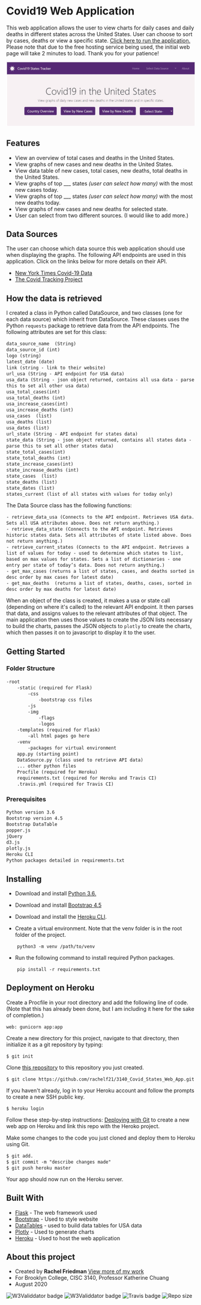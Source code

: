 # Covid19 Web Application

This web application allows the user to view charts for daily cases and daily deaths in different states across the United States. User can choose to sort by cases, deaths or view a specific state. [Click here to run the application.](https://cs3140-covid-web-app.herokuapp.com/) Please note that due to the free hosting service being used, the initial web page will take 2 minutes to load. Thank you for your patience!

![Screenshot off app](https://raw.githubusercontent.com/rachelf21/3140_Covid_States_Web_App/master/static/img/screenshot.jpg)

## Features

- View an overview of total cases and deaths in the United States.
- View graphs of new cases and new deaths in the United States.
- View data table of new cases, total cases, new deaths, total deaths in the United States.
- View graphs of top \_\_\_ states _(user can select how many)_ with the most new cases today.
- View graphs of top \_\_\_ states _(user can select how many)_ with the most new deaths today.
- View graphs of new cases and new deaths for selected state.
- User can select from two different sources. (I would like to add more.)

## Data Sources

The user can choose which data source this web application should use when displaying the graphs. The following API endpoints are used in this application. Click on the links below for more details on their API.

- [New York Times Covid-19 Data](https://developer.nytimes.com/covid)
- [The Covid Tracking Project](https://covidtracking.com/data/api)

## How the data is retrieved

I created a class in Python called DataSource, and two classes (one for each data source) which inherit from DataSource. These classes uses the Python `requests` package to retrieve data from the API endpoints. The following attributes are set for this class:

```
data_source_name  (String)
data_source_id (int)
logo (string)
latest_date (date)
link (string - link to their website)
url_usa (String - API endpoint for USA data)
usa_data (String - json object returned, contains all usa data - parse this to set all other usa data)
usa_total_cases(int)
usa_total_deaths (int)
usa_increase_cases(int)
usa_increase_deaths (int)
usa_cases  (list)
usa_deaths (list)
usa_dates (list)
url_state (String - API endpoint for states data)
state_data (String - json object returned, contains all states data - parse this to set all other states data)
state_total_cases(int)
state_total_deaths (int)
state_increase_cases(int)
state_increase_deaths (int)
state_cases  (list)
state_deaths (list)
state_dates (list)
states_current (list of all states with values for today only)
```

The Data Source class has the following functions:

```
- retrieve_data_usa (Connects to the API endpoint. Retrieves USA data. Sets all USA attributes above. Does not return anything.)
- retrieve_data_state (Connects to the API endpoint. Retrieves historic states data. Sets all attributes of state listed above. Does not return anything.)
- retrieve_current_states (Connects to the API endpoint. Retrieves a list of values for today - used to determine which states to list, based on max values for states. Sets a list of dictionaries - one entry per state of today’s data. Does not return anything.)
- get_max_cases (returns a list of states, cases, and deaths sorted in desc order by max cases for latest date)
- get_max_deaths  (returns a list of states, deaths, cases, sorted in desc order by max deaths for latest date)
```

When an object of the class is created, it makes a usa or state call (depending on where it's called) to the relevant API endpoint. It then parses that data, and assigns values to the relevant attributes of that object. The main application then uses those values to create the JSON lists necessary to build the charts, passes the JSON objects to `plotly` to create the charts, which then passes it on to javascript to display it to the user.

## Getting Started

### Folder Structure

```
-root
    -static (required for Flask)
        -css
            -bootstrap css files
        -js
        -img
            -flags
            -logos
    -templates (required for Flask)
        -all html pages go here
    -venv
        -packages for virtual environment
    app.py (starting point)
    DataSource.py (class used to retrieve API data)
    ... other python files
    Procfile (required for Heroku)
    requirements.txt (required for Heroku and Travis CI)
    .travis.yml (required for Travis CI)
```

### Prerequisites

```
Python version 3.6
Bootstrap version 4.5
Bootstrap DataTable
popper.js
jQuery
d3.js
plotly.js
Heroku CLI
Python packages detailed in requirements.txt
```

## Installing

- Download and install [Python 3.6.](https://www.python.org/downloads/)

- Download and install [Bootstrap 4.5](https://getbootstrap.com/docs/4.5/getting-started/download/)

- Download and install the [Heroku CLI](https://devcenter.heroku.com/articles/heroku-cli#download-and-install).

- Create a virtual environment. Note that the venv folder is in the root folder of the project.

```
    python3 -m venv /path/to/venv
```

- Run the following command to install required Python packages.

```
    pip install -r requirements.txt
```

## Deployment on Heroku

Create a Procfile in your root directory and add the following line of code.
(Note that this has already been done, but I am including it here for the sake of completion.)

```
web: gunicorn app:app
```

Create a new directory for this project, navigate to that directory, then initialize it as a git repository by typing:

```
$ git init
```

Clone [this repository](https://github.com/rachelf21/3140_Covid_States_Web_App.git) to this repository you just created.

```
$ git clone https://github.com/rachelf21/3140_Covid_States_Web_App.git
```

If you haven't already, log in to your Heroku account and follow the prompts to create a new SSH public key.

```
$ heroku login
```

Follow these step-by-step instructions: [Deploying with Git](https://devcenter.heroku.com/articles/git) to create a new web app on Heroku and link this repo with the Heroko project.

Make some changes to the code you just cloned and deploy them to Heroku using Git.

```
$ git add.
$ git commit -m "describe changes made"
$ git push heroku master
```

Your app should now run on the Heroku server.

## Built With

- [Flask](https://flask.palletsprojects.com/en/1.1.x/) - The web framework used
- [Bootstrap](https://getbootstrap.com/docs/4.5/getting-started/introduction/) - Used to style website
- [DataTables](https://datatables.net/) - used to build data tables for USA data
- [Plotly](https://plotly.com/javascript/) - Used to generate charts
- [Heroku](https://devcenter.heroku.com/categories/reference) - Used to host the web application

## About this project

- Created by **Rachel Friedman** [View more of my work](https://github.com/rachelf21)
- For Brooklyn College, CISC 3140, Professor Katherine Chuang
- August 2020

![W3Validdator badge](https://img.shields.io/w3c-validation/html?style=flat&targetUrl=https%3A%2F%2Fvalidator.w3.org%2F)
![W3Validdator badge](https://heroku-badge.herokuapp.com/?app=cs3140-covid-web-app)
![Travis badge](https://img.shields.io/travis/rachelf21/3140_Covid_States_Web_App)
![Repo size](https://img.shields.io/github/repo-size/rachelf21/3140_Covid_States_Web_App?style=flat)
